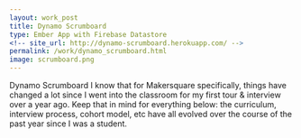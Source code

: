 ```yaml
---
layout: work_post
title: Dynamo Scrumboard
type: Ember App with Firebase Datastore
<!-- site_url: http://dynamo-scrumboard.herokuapp.com/ -->
permalink: /work/dynamo_scrumboard.html
image: scrumboard.png
---
```


Dynamo Scrumboard
I know that for Makersquare specifically, things have changed a lot since I went into the classroom for my first tour & interview over a year ago. Keep that in mind for everything below: the curriculum, interview process, cohort model, etc have all evolved over the course of the past year since I was a student.

